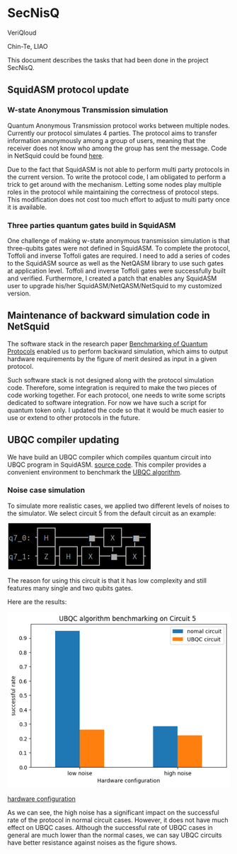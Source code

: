 # SecNisQ

VeriQloud

Chin-Te, LIAO

This document describes the tasks that had been done in the project SecNisQ.

## SquidASM protocol update

### W-state Anonymous Transmission simulation
Quantum Anonymous Transmission protocol works between multiple nodes. Currently our protocol simulates 4 parties. The protocol aims to transfer information anonymously among a group of users, meaning that the receiver does not know who among the group has sent the message. Code in NetSquid could be found [here](https://github.com/LiaoChinTe/netsquid-simulation/tree/main/AnonymousTransmission).

Due to the fact that SquidASM is not able to perform multi party protocols in the current version. To write the protocol code, I am obligated to perform a trick to get around with the mechanism. Letting some nodes play multiple roles in the protocol while maintaining the correctness of protocol steps. This modification does  not cost too much effort to adjust to multi party once it is available.


### Three parties quantum gates build in SquidASM
One challenge of making w-state anonymous transmission simulation is that three-qubits gates were not defined in SquidASM. To complete the protocol, Toffoli and inverse Toffoli gates are required. I need to add a series of codes to the SquidASM source as well as the NetQASM library to use such gates at application level.
Toffoli and inverse Toffoli gates were successfully built and verified. Furthermore, I created a patch that enables any SquidASM user to upgrade his/her SquidASM/NetQASM/NetSquid to my customized version.


## Maintenance of backward simulation code in NetSquid

The software stack in the research paper [Benchmarking of Quantum Protocols](https://arxiv.org/abs/2111.02527) enabled us to perform backward simulation, which aims to output hardware requirements by the figure of merit desired as input in a given protocol.

Such software stack is not designed along with the protocol simulation code. Therefore, some integration is required to make the two pieces of code working together. For each protocol, one needs to write some scripts dedicated to software integration. For now we have such a script for quantum token only. I updated the code so that it would be much easier to use or extend to other protocols in the future.   

##  UBQC compiler updating

We have build an UBQC compiler which compiles quantum circuit into UBQC program in SquidASM. [source code](https://github.com/Veriqloud/ubqc_squidasm). This compiler provides a convenient environment to benchmark the [UBQC algorithm](https://arxiv.org/abs/0807.4154).

### Noise case simulation

To simulate more realistic cases, we applied two different levels of noises to the simulator. We select circuit 5 from the default circuit as an example:


![circuit5](./circuit5.png)


The reason for using this circuit is that it has low complexity and still features many single and two qubits gates. 


Here are the results:

![UBQC algorithm benchmarking on Circuit 5](./plotTest_sample200.png)


[hardware configuration](https://github.com/Veriqloud/ubqc_squidasm/blob/main/Jupyter-notebook/noise_eample/plotTest_sample200.txt)

As we can see, the high noise has a significant impact on the successful rate of the protocol in normal circuit cases. However, it does not have much effect on UBQC cases. Although the successful rate of UBQC cases in general are much lower than the normal cases, we can say UBQC circuits have better resistance against noises as the figure shows.  





